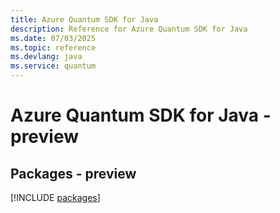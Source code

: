 ```yaml
---
title: Azure Quantum SDK for Java
description: Reference for Azure Quantum SDK for Java
ms.date: 07/03/2025
ms.topic: reference
ms.devlang: java
ms.service: quantum
---
```

# Azure Quantum SDK for Java - preview
## Packages - preview
[!INCLUDE [packages](quantum-index.md)]